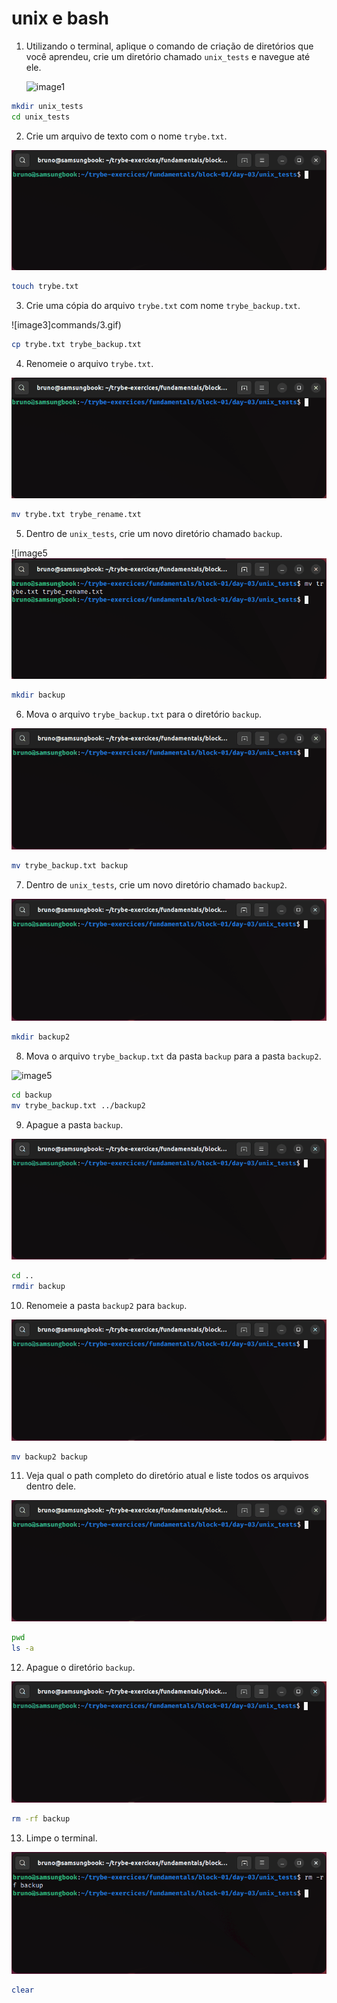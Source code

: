 # unix e bash

1. Utilizando o terminal, aplique o comando de criação de diretórios que você aprendeu, crie um diretório chamado `unix_tests` e navegue até ele.
   
   ![image1](commands/1.gif)

```bash
mkdir unix_tests
cd unix_tests
```

2. Crie um arquivo de texto com o nome `trybe.txt`.

![image2](commands/2.gif)

```bash
touch trybe.txt
```

3. Crie uma cópia do arquivo `trybe.txt` com nome `trybe_backup.txt`.

![image3]commands/3.gif)

```bash
cp trybe.txt trybe_backup.txt
```

4. Renomeie o arquivo `trybe.txt`.

![image4](commands/4.gif)

```bash
mv trybe.txt trybe_rename.txt
```

5. Dentro de `unix_tests`, crie um novo diretório chamado `backup`.

![image5![image5](commands/5.gif)

```bash
mkdir backup
```

6. Mova o arquivo `trybe_backup.txt` para o diretório `backup`.

![image5](commands/6.gif)

```bash
mv trybe_backup.txt backup
```

7. Dentro de `unix_tests`, crie um novo diretório chamado `backup2`.

![image5](commands/7.gif)

```bash
mkdir backup2
```

8. Mova o arquivo `trybe_backup.txt` da pasta `backup` para a pasta `backup2`.

![image5](commands/8.gif)

```bash
cd backup
mv trybe_backup.txt ../backup2
```

9. Apague a pasta `backup`.

![image5](commands/9.gif)

```bash
cd ..
rmdir backup
```

10. Renomeie a pasta `backup2` para `backup`.

![image5](commands/10.gif)

```bash
mv backup2 backup
```

11. Veja qual o path completo do diretório atual e liste todos os arquivos dentro dele.

![image5](commands/11.gif)

```bash
pwd
ls -a
```

12. Apague o diretório `backup`.

![image5](commands/12.gif)

```bash
rm -rf backup
```

13. Limpe o terminal.

![image5](commands/13.gif)

```bash
clear
```
